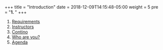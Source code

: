 +++
title = "Introduction"
date = 2018-12-09T14:15:48-05:00
weight = 5
pre = "<b>1. </b>"
+++


1. [Requirements](/intro-k8/introduction/requirements/)
2. [Instructors](/intro-k8/introduction/whoami/)
3. [Contino](/intro-k8/introduction/contino/)
4. [Who are you?](/intro-k8/introduction/)
5. [Agenda](/intro-k8/introduction/agenda/)

